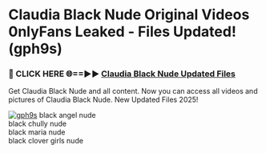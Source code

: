 # Claudia Black Nude Original Videos 0nlyFans Leaked - Files Updated! (gph9s)

<h3>🔴 CLICK HERE 🌐==►► <a href="https://tinyurl.com/yrmya6cz" rel="nofollow">Claudia Black Nude Updated Files</a></h3>

Get Claudia Black Nude and all content. Now you can access all videos and pictures of Claudia Black Nude. New Updated Files 2025!

[![gph9s](https://i.imgur.com/FMdXYCs.gif)](https://tinyurl.com/yrmya6cz)
black angel nude<br>
black chully nude<br>
black maria nude<br>
black clover girls nude